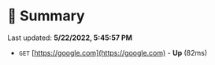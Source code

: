 # 📖 Summary
Last updated: **5/22/2022, 5:45:57 PM**

- `GET` [https://google.com](https://google.com) - **Up** (82ms)

